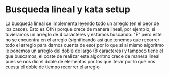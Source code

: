 # Busqueda lineal y kata setup

La busqueda lineal se implementa leyendo todo un arreglo (en el peor de los casos). Esto es O(N) porque crece de manera lineal, por ejemplo, si tuvieramos un arreglo de 4 caracteres y estamos buscando: "E" pero este no se encuentra en el arreglo (significando asi que tenemos que recorrer todo el arreglo para darnos cuenta de eso) por lo que si al mismo algoritmo le ponemos un arreglo del doble de largo (8 caracteres) y tampoco tiene el que buscamos, el coste de realizar este algoritmo crece de manera lineal pues se nos dio el doble de elementos por los que iterar por lo que nos cuesta el doble de tiempo recorrer el arreglo

